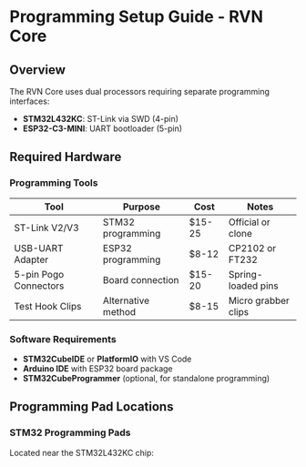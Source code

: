 # Programming Setup Guide - RVN Core

## Overview
The RVN Core uses dual processors requiring separate programming interfaces:
- **STM32L432KC**: ST-Link via SWD (4-pin)
- **ESP32-C3-MINI**: UART bootloader (5-pin)

## Required Hardware

### Programming Tools
| Tool | Purpose | Cost | Notes |
|------|---------|------|-------|
| ST-Link V2/V3 | STM32 programming | $15-25 | Official or clone |
| USB-UART Adapter | ESP32 programming | $8-12 | CP2102 or FT232 |
| 5-pin Pogo Connectors | Board connection | $15-20 | Spring-loaded pins |
| Test Hook Clips | Alternative method | $8-15 | Micro grabber clips |

### Software Requirements
- **STM32CubeIDE** or **PlatformIO** with VS Code
- **Arduino IDE** with ESP32 board package
- **STM32CubeProgrammer** (optional, for standalone programming)

## Programming Pad Locations

### STM32 Programming Pads
Located near the STM32L432KC chip:
